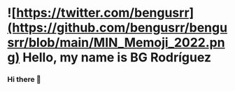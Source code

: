# ![https://twitter.com/bengusrr](https://github.com/bengusrr/bengusrr/blob/main/MIN_Memoji_2022.png) Hello, my name is BG Rodríguez
### Hi there 👋

<!--
**bengusrr/bengusrr** is a ✨ _special_ ✨ repository because its `README.md` (this file) appears on your GitHub profile.

Here are some ideas to get you started:

- 🔭 I’m currently working on ...
- 🌱 I’m currently learning ...
- 👯 I’m looking to collaborate on ...
- 🤔 I’m looking for help with ...
- 💬 Ask me about ...
- 📫 How to reach me: ...
- 😄 Pronouns: ...
- ⚡ Fun fact: ...
-->
